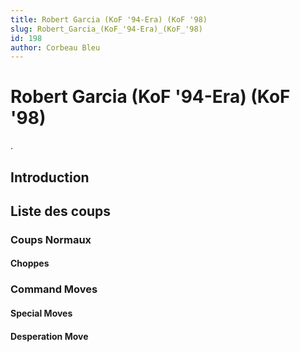 ```yaml
---
title: Robert Garcia (KoF '94-Era) (KoF '98)
slug: Robert_Garcia_(KoF_'94-Era)_(KoF_'98)
id: 198
author: Corbeau Bleu
---
```


# Robert Garcia (KoF '94-Era) (KoF '98)

.

## Introduction

## Liste des coups

### Coups Normaux

#### Choppes

### Command Moves

#### Special Moves

#### Desperation Move

